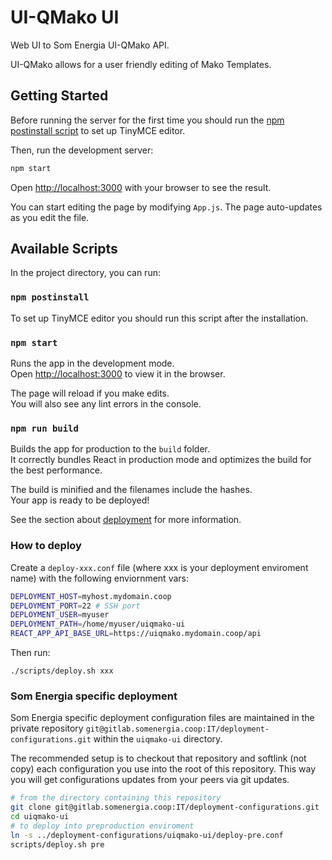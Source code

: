 # UI-QMako UI

Web UI to Som Energia UI-QMako API.

UI-QMako allows for a user friendly editing of Mako Templates.

## Getting Started

Before running the server for the first time you should run the [npm postinstall script](#npm-postinstall) to set up TinyMCE editor.

Then, run the development server:

```bash
npm start
```

Open [http://localhost:3000](http://localhost:3000) with your browser to see the result.

You can start editing the page by modifying `App.js`. The page auto-updates as you edit the file.

## Available Scripts

In the project directory, you can run:

### `npm postinstall`

To set up TinyMCE editor you should run this script after the installation.

### `npm start`

Runs the app in the development mode.\
Open [http://localhost:3000](http://localhost:3000) to view it in the browser.

The page will reload if you make edits.\
You will also see any lint errors in the console.

### `npm run build`

Builds the app for production to the `build` folder.\
It correctly bundles React in production mode and optimizes the build for the best performance.

The build is minified and the filenames include the hashes.\
Your app is ready to be deployed!

See the section about [deployment](https://facebook.github.io/create-react-app/docs/deployment) for more information.

### How to deploy

Create a `deploy-xxx.conf` file (where xxx is your deployment enviroment name) with the following enviornment vars:

```bash
DEPLOYMENT_HOST=myhost.mydomain.coop
DEPLOYMENT_PORT=22 # SSH port
DEPLOYMENT_USER=myuser
DEPLOYMENT_PATH=/home/myuser/uiqmako-ui
REACT_APP_API_BASE_URL=https://uiqmako.mydomain.coop/api
```

Then run:

```
./scripts/deploy.sh xxx
```

### Som Energia specific deployment

Som Energia specific deployment configuration files
are maintained in the private repository
`git@gitlab.somenergia.coop:IT/deployment-configurations.git`
within the `uiqmako-ui` directory.

The recommended setup is to checkout that repository
and softlink (not copy) each configuration you use
into the root of this repository.
This way you will get configurations updates from your peers
via git updates.

```bash
# from the directory containing this repository
git clone git@gitlab.somenergia.coop:IT/deployment-configurations.git
cd uiqmako-ui
# to deploy into preproduction enviroment
ln -s ../deployment-configurations/uiqmako-ui/deploy-pre.conf
scripts/deploy.sh pre
```


